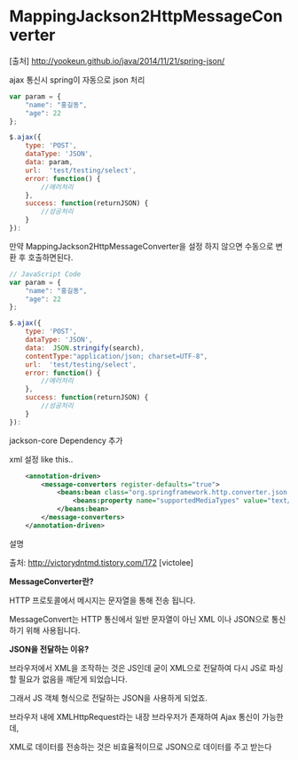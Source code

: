 # MappingJackson2HttpMessageConverter

[출처] http://yookeun.github.io/java/2014/11/21/spring-json/

ajax 통신시 spring이 자동으로 json 처리

````javascript
var param = {
    "name": "홍길동",
    "age": 22    
};

$.ajax({
    type: 'POST',
    dataType: 'JSON',
    data: param,
    url:  'test/testing/select',
    error: function() {
    	//에러처리
    },                
    success: function(returnJSON) {
    	//성공처리
	}    
}):
````

만약 MappingJackson2HttpMessageConverter을 설정 하지 않으면 수동으로 변환 후 호출하면된다.

````javascript
// JavaScript Code
var param = {
    "name": "홍길동",
    "age": 22    
};

$.ajax({
    type: 'POST',
    dataType: 'JSON',
    data:  JSON.stringify(search),
    contentType:"application/json; charset=UTF-8",
    url:  'test/testing/select',
    error: function() {
        //에러처리
    },                
    success: function(returnJSON) {
    	//성공처리
	}    
}):
````


jackson-core Dependency 추가

xml 설정 like this..
````xml
	<annotation-driven>
		<message-converters register-defaults="true">
			<beans:bean class="org.springframework.http.converter.json.MappingJackson2HttpMessageConverter">
				<beans:property name="supportedMediaTypes" value="text/plain;charset=utf-8" />
			</beans:bean>
		</message-converters>
	</annotation-driven>
````




설명

출처: http://victorydntmd.tistory.com/172 [victolee]

**MessageConverter란?**

HTTP 프로토콜에서 메시지는 문자열을 통해 전송 됩니다.

MessageConvert는 HTTP 통신에서 일반 문자열이 아닌 XML 이나 JSON으로 통신하기 위해 사용됩니다.

**JSON을 전달하는 이유?**

브라우저에서 XML을 조작하는 것은 JS인데 굳이 XML으로 전달하여 다시 JS로 파싱 할 필요가 없음을 깨닫게 되었습니다.

그래서 JS 객체 형식으로 전달하는 JSON을 사용하게 되었죠.

브라우저 내에 XMLHttpRequest라는 내장 브라우저가 존재하여 Ajax 통신이 가능한데, 

XML로 데이터를 전송하는 것은 비효율적이므로 JSON으로 데이터를 주고 받는다





